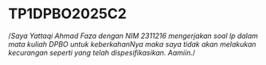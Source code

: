 # TP1DPBO2025C2
/*Saya Yattaqi Ahmad Faza dengan NIM 2311216 mengerjakan soal lp dalam mata kuliah DPBO untuk
keberkahanNya maka saya tidak akan melakukan kecurangan seperti yang telah dispesifikasikan. Aamiin.*/

